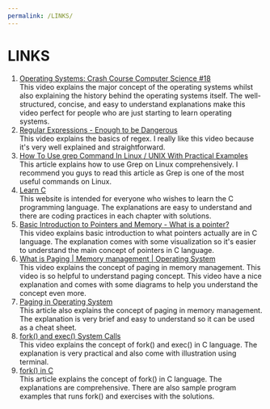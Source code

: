 ```yaml
---
permalink: /LINKS/
---
```


# LINKS

1. [Operating Systems: Crash Course Computer Science #18](https://www.youtube.com/watch?v=26QPDBe-NB8)<br>
This video explains the major concept of the operating systems whilst also explaining the history behind the operating systems itself. The well-structured, concise, and easy to understand explanations make this video perfect for people who are just starting to learn operating systems.
2. [Regular Expressions - Enough to be Dangerous](https://www.youtube.com/watch?v=bgBWp9EIlMM)<br>
This video explains the basics of regex. I really like this video because it's very well explained and straightforward.
3. [How To Use grep Command In Linux / UNIX With Practical Examples](https://www.cyberciti.biz/faq/howto-use-grep-command-in-linux-unix/)<br>
This article explains how to use Grep on Linux comprehensively. I recommend you guys to read this article as Grep is one of the most useful commands on Linux.
4. [Learn C](https://www.learn-c.org/)<br>
This website is intended for everyone who wishes to learn the C programming language. The explanations are easy to understand and there are coding practices in each chapter with solutions.
5. [Basic Introduction to Pointers and Memory - What is a pointer?](https://www.youtube.com/watch?v=wxCxB2aNouA)<br>
This video explains basic introduction to what pointers actually are in C language. The explanation comes with some visualization so it's easier to understand the main concept of pointers in C language.
6. [What is Paging | Memory management | Operating System](https://www.youtube.com/watch?v=6c-mOFZwP_8)<br>
This video explains the concept of paging in memory management. This video is so helpful to understand paging concept. This video have a nice explanation and comes with some diagrams to help you understand the concept even more.
7. [Paging in Operating System](https://www.geeksforgeeks.org/paging-in-operating-system/)<br>
This article also explains the concept of paging in memory management. The explanation is very brief and easy to understand so it can be used as a cheat sheet.
8. [fork() and exec() System Calls](https://www.youtube.com/watch?v=IFEFVXvjiHY)<br>
This video explains the concept of fork() and exec() in C language. The explanation is very practical and also come with illustration using terminal.
9. [fork() in C](https://www.geeksforgeeks.org/fork-system-call/)<br>
This article explains the concept of fork() in C language. The explanations are comprehensive. There are also sample program examples that runs fork() and exercises with the solutions.
